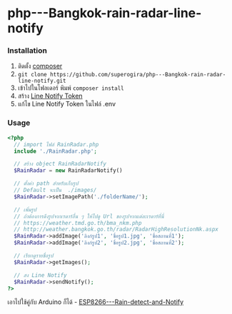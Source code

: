 # php---Bangkok-rain-radar-line-notify

### Installation
1. ติดตั้ง [composer](https://getcomposer.org/)
2. ```git clone https://github.com/superogira/php---Bangkok-rain-radar-line-notify.git```
3. เข้าไปในโฟลเดอร์ พิมพ์ ```composer install```
4. สร้าง [Line Notify Token](https://notify-bot.line.me/)
5. แก้ไข Line Notify Token ในไฟล์ .env
   
### Usage

```php
<?php
  // import ไฟล์ RainRadar.php
  include './RainRadar.php';

  // สร้าง object RainRadarNotify
  $RainRadar = new RainRadarNotify()

  // ตั้งค่า path สำหรับเก็บรูป
  // Default จะเป็น  ./images/
  $RainRadar->setImagePath('./folderName/');

  // เพิ่มรูป 
  // ถ้าต้องการดึงรูปจากเรดาร์อื่น ๆ ให้ไปดู Url ของรูปจากแต่ละเรดาร์ที่นี่
  // https://weather.tmd.go.th/bma_nkm.php
  // http://weather.bangkok.go.th/radar/RadarHighResolutionNk.aspx
  $RainRadar->addImage('ลิงก์รูป1', 'ชื่อรูป1.jpg', 'ชื่อสถานที่1');
  $RainRadar->addImage('ลิงก์รูป2', 'ชื่อรูป2.jpg', 'ชื่อสถานที่2');

  // เรียกดูรายชื่อรูป
  $RainRadar->getImages();

  // สง Line Notify
  $RainRadar->sendNotify();
?>
```

เอาไปใช้คู่กับ Arduino ก็ได้ - [ESP8266---Rain-detect-and-Notify](https://github.com/superogira/ESP8266---Rain-detect-and-Notify-with-rain-radar-map.)



